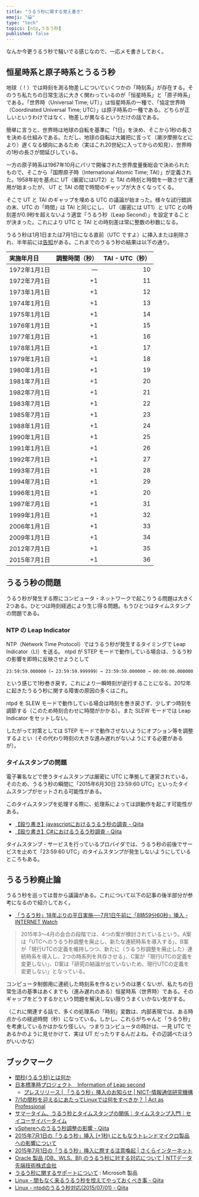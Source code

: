 ```yaml
---
title: "うるう秒に関する覚え書き"
emoji: "😀"
type: "tech"
topics: [ntp,うるう秒]
published: false
---
```

なんか今更うるう秒で騒いでる感じなので、一応メモ書きしておく。

## 恒星時系と原子時系とうるう秒

地球（！）では時刻を測る物差しについていくつかの「時刻系」が存在する。そのうち私たちの日常生活に大きく関わっているのが「恒星時系」と「原子時系」である。「世界時（Universal Time; UT）」は恒星時系の一種で、「協定世界時（Coordinated Universal Time; UTC）」は原子時系の一種である。どちらが正しいというわけではなく、物差しが異なるというだけの話である。

簡単に言うと、世界時は地球の自転を基準に「1日」を決め、そこから1秒の長さを決める仕組みである。ただし、地球の自転は大雑把に言って（潮汐摩擦などにより）遅くなる傾向にあるため（実はこれ20世紀に入ってからの知見）、世界時の1秒の長さが間延びしている。

一方の原子時系は1967年10月にパリで開催された世界度量衡総会で決められたもので、そこから「国際原子時（International Atomic Time; TAI）」が定義された。1958年初を基点に UT（厳密にはUT2）と TAI の時刻と時間を一致させて運用が始まったが、 UT と TAI の間で時間のギャップが大きくなってくる。

そこで UT と TAI のギャップを埋める UTC の議論が始まった。様々な試行錯誤の末、UTC の「時間」は TAI と同じにし、 UT（厳密には UT1）と UTC との時刻差が0.9秒を超えないよう適宜「うるう秒（Leap Second）」を設定することが決まった。これにより UTC と TAI との時刻差は常に整数の秒数になる。

うるう秒は1月1日または7月1日になる直前（UTC ですよ）に挿入または削除され、半年前には[告知](http://jjy.nict.go.jp/QandA/data/leapsec.html)がある。これまでのうるう秒の結果は以下の通り。

| 実施年月日     | 調整時間（秒） |  TAI - UTC（秒） |
|:---------------|---------------:|------------------:|
| 1972年1月1日   |             ― |                10 |
| 1972年7月1日   |             +1 |                11 |
| 1973年1月1日   |             +1 |                12 |
| 1974年1月1日   |             +1 |                13 |
| 1975年1月1日   |             +1 |                14 |
| 1976年1月1日   |             +1 |                15 |
| 1977年1月1日   |             +1 |                16 |
| 1978年1月1日   |             +1 |                17 |
| 1979年1月1日   |             +1 |                18 |
| 1980年1月1日   |             +1 |                19 |
| 1981年7月1日   |             +1 |                20 |
| 1982年7月1日   |             +1 |                21 |
| 1983年7月1日   |             +1 |                22 |
| 1985年7月1日   |             +1 |                23 |
| 1988年1月1日   |             +1 |                24 |
| 1990年1月1日   |             +1 |                25 |
| 1991年1月1日   |             +1 |                26 |
| 1992年7月1日   |             +1 |                27 |
| 1993年7月1日   |             +1 |                28 |
| 1994年7月1日   |             +1 |                29 |
| 1996年1月1日   |             +1 |                20 |
| 1997年7月1日   |             +1 |                31 |
| 1999年1月1日   |             +1 |                32 |
| 2006年1月1日   |             +1 |                33 |
| 2009年1月1日   |             +1 |                34 |
| 2012年7月1日   |             +1 |                35 |
| 2015年7月1日   |             +1 |                36 |

## うるう秒の問題

うるう秒が発生する際にコンピュータ・ネットワークで起こりうる問題は大きく2つある。ひとつは時刻経過により生じ得る問題。もうひとつはタイムスタンプの問題である。

### NTP の Leap Indicator

NTP（Network Time Protocol）ではうるう秒が発生するタイミングで Leap Indicator（LI）を送る。 ntpd が STEP モードで動作している場合は、うるう秒の影響を即時に反映させようとして

```
23:59:59.000000（→ 23:59:59.999999）→ 23:59:59.000000 → 00:00:00.000000
```

という感じで1秒巻き戻す。これにより一瞬時刻が逆行することになる。2012年に起きたうるう秒に関する障害の原因の多くはこれ。

ntpd を SLEW モードで動作している場合は時刻を巻き戻さず、少しずつ時刻を調節する（このため時刻合わせに時間がかかる）。また SLEW モードでは Leap Indicator をセットしない。

したがって対策としては STEP モードで動作させないようにオプション等を調整するよとい（その代わり時刻の大きな進み遅れがないようにする必要があるが）。

### タイムスタンプの問題

電子署名などで使うタイムスタンプは厳密に UTC に準拠して運営されている。そのため、うるう秒の瞬間に「2015年6月30日 23:59:60 UTC」といったタイムスタンプがセットされる可能性がある。

このタイムスタンプを処理する際に、処理系によっては誤動作を起こす可能性がある。

- [【殴り書き】javascriptにおけるうるう秒の調査 - Qiita](http://qiita.com/J_3woo86/items/8641b98c14278569ab94)
- [【殴り書き】C#におけるうるう秒調査 - Qiita](http://qiita.com/J_3woo86/items/31ffd000786273fd05e6)

タイムスタンプ・サービスを行っているプロバイダでは、うるう秒の前後でサービスを止めて「23:59:60 UTC」のタイムスタンプが発生しないようにしているところもある。

## うるう秒廃止論

うるう秒を巡っては昔から議論がある。これについて以下の記事の後半部分が参考になるので紹介しておく。

- [「うるう秒」18年ぶりの平日実施──7月1日午前に「8時59分60秒」挿入 -INTERNET Watch](http://internet.watch.impress.co.jp/docs/news/20150515_702167.html)

> 2015年3～4月の会合の段階では、4つの案が検討されているという。A案は「UTCへのうるう秒調整を廃止し、新たな連続時系を導入する」、B案が「現行UTCの定義を維持しつつ、新たに（うるう秒調整を廃止した）連続時系を導入し、2つの時系列を共存させる」、C案が「現行UTCの定義を変更しない」、D案は「研究の結論が出ていないため、現行UTCの定義を変更しない」となっている。

コンピュータ制御用に連続した時刻系を作るというのは悪くないが、私たちの日常生活の基準はあくまでも（進み遅れのある）恒星時系（世界時）である。そのギャップをどうするかという問題を解決しない限りうまくいかない気がする。

（これに関連する話で、多くの処理系の「時刻」変数は、内部表現では、ある時点からの経過時間（秒）になっている。しかし、これらがちゃんと「うるう秒」を考慮しているかはかなり怪しい。つまりコンピュータの時計は、一見 UTC であるかのように見せかけて、実は UT だったりするんだよね。その辺調べたほうがいいかな）

## ブックマーク

- [閏秒(うるう秒)とは何か](http://eco.mtk.nao.ac.jp/koyomi/topics/html/topics2013_1.html)
- [日本標準時プロジェクト　Information of Leap second](http://jjy.nict.go.jp/QandA/data/leapsec.html)
	- [プレスリリース | 「うるう秒」挿入のお知らせ | NICT-情報通信研究機構](http://www.nict.go.jp/press/2015/01/16-1.html)
- [7/1の閏秒を迎えるにあたってLinuxでは何をすべきか？ | Act as Professional](http://hiroki.jp/leap-second-2015)
- [サマータイム、うるう秒とタイムスタンプの関係｜タイムスタンプ入門｜セイコーサイバータイム](https://www.seiko-cybertime.jp/time/column3.html)
- [vSphereへのうるう秒調整の影響 - Qiita](http://qiita.com/tsukamoto/items/5bbecd29ac40ac16e039)
- [2015年7月1日の「うるう秒」挿入 (+1秒) にともなうトレンドマイクロ製品への影響について](https://app.trendmicro.co.jp/support/news.asp?id=2330)
- [2015年7月1日の「うるう秒」挿入に際する注意喚起 | さくらインターネット](http://www.sakura.ad.jp/news/sakurainfo/newsentry.php?id=1059)
- [Oracle 製品 (DB、WLS、BI) のうるう秒に対する対応について | NTTデータ先端技術株式会社](http://www.intellilink.co.jp/article/column/ora-report20150520.html)
- [うるう秒に関するサポートについて](https://support.microsoft.com/en-us/kb/2722715/ja) : Microsoft 製品
- [Linux - 間もなく来るうるう秒を控えてやっておくべき事 - Qiita](http://qiita.com/kirksencho/items/a4f8aa64e1ec2aca2af7)
- [Linux - ntpdのうるう秒対応(2015/07/01) - Qiita](http://qiita.com/shiru/items/fbb7c578abaac50762b2)

